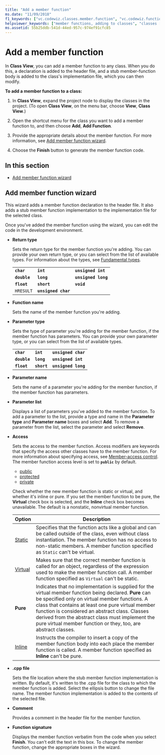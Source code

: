 ```yaml
---
title: "Add a member function"
ms.date: "11/09/2018"
f1_keywords: ["vc.codewiz.classes.member.function", "vc.codewiz.function.overview"]
helpviewer_keywords: ["member functions, adding to classes", "classes [C++], adding members", "add member function wizard [C++]"]
ms.assetid: 55b25ddb-541d-44ed-957c-974ef91cfc85
---
```

# Add a member function

In **Class View**, you can add a member function to any class. When you do this, a declaration is added to the header file, and a stub member-function body is added to the class's implementation file, which you can then modify.

**To add a member function to a class:**

1. In **Class View**, expand the project node to display the classes in the project. (To open **Class View**, on the menu bar, choose **View**, **Class View**.)

1. Open the shortcut menu for the class you want to add a member function to, and then choose **Add**, **Add Function**.

1. Provide the appropriate details about the member function. For more information, see [Add member function wizard](#add-member-function-wizard).

1. Choose the **Finish** button to generate the member function code.

## In this section

- [Add member function wizard](#add-member-function-wizard)

## Add member function wizard

This wizard adds a member function declaration to the header file. It also adds a stub member function implementation to the implementation file for the selected class.

Once you've added the member function using the wizard, you can edit the code in the development environment.

- **Return type**

  Sets the return type for the member function you're adding. You can provide your own return type, or you can select from the list of available types. For information about the types, see [Fundamental types](../cpp/fundamental-types-cpp.md).

  | | | |
  |---|---|---|
  | **`char`** | **`int`** | **`unsigned int`** |
  | **`double`** | **`long`** | **`unsigned long`** |
  | **`float`** | **`short`** | **`void`** |
  | `HRESULT` | **`unsigned char`** | |

- **Function name**

  Sets the name of the member function you're adding.

- **Parameter type**

  Sets the type of parameter you're adding for the member function, if the member function has parameters. You can provide your own parameter type, or you can select from the list of available types.

  | | | |
  |---|---|---|
  | **`char`** | **`int`** | **`unsigned char`** |
  | **`double`** | **`long`** | **`unsigned int`** |
  | **`float`** | **`short`** | **`unsigned long`** |

- **Parameter name**

  Sets the name of a parameter you're adding for the member function, if the member function has parameters.

- **Parameter list**

  Displays a list of parameters you've added to the member function. To add a parameter to the list, provide a type and name in the **Parameter type** and **Parameter name** boxes and select **Add**. To remove a parameter from the list, select the parameter and select **Remove**.

- **Access**

  Sets the access to the member function. Access modifiers are keywords that specify the access other classes have to the member function. For more information about specifying access, see [Member-access control](../cpp/member-access-control-cpp.md). The member function access level is set to **`public`** by default.

  - [public](../cpp/public-cpp.md)
  - [protected](../cpp/protected-cpp.md)
  - [private](../cpp/private-cpp.md)

  Check whether the new member function is static or virtual, and whether it's inline or pure. If you set the member function to be pure, the **Virtual** check box is selected, and the **Inline** check box becomes unavailable. The default is a nonstatic, nonvirtual member function.

  | Option | Description |
  |--------|-------------|
  | [Static](../cpp/storage-classes-cpp.md) |  Specifies that the function acts like a global and can be called outside of the class, even without class instantiation. The member function has no access to non-static members. A member function specified as `Static` can't be virtual. |
  | [Virtual](../cpp/virtual-cpp.md) | Makes sure that the correct member function is called for an object, regardless of the expression used to make the member function call. A member function specified as `Virtual` can't be static. |
  | **Pure** | Indicates that no implementation is supplied for the virtual member function being declared. **Pure** can be specified only on virtual member functions. A class that contains at least one pure virtual member function is considered an abstract class. Classes derived from the abstract class must implement the pure virtual member function or they, too, are abstract classes. |
  | [Inline](../cpp/inline-functions-cpp.md) | Instructs the compiler to insert a copy of the member function body into each place the member function is called. A member function specified as **Inline** can't be pure. |

- **.cpp file**

  Sets the file location where the stub member function implementation is written. By default, it's written to the .cpp file for the class to which the member function is added. Select the ellipsis button to change the file name. The member function implementation is added to the contents of the selected file.

- **Comment**

  Provides a comment in the header file for the member function.

- **Function signature**

  Displays the member function verbatim from the code when you select **Finish**. You can't edit the text in this box. To change the member function, change the appropriate boxes in the wizard.
